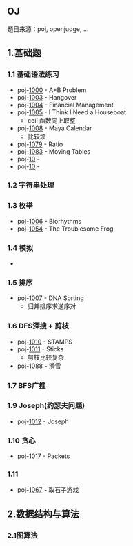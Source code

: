## OJ
题目来源：poj, openjudge, ...

## 1.基础题
### 1.1 基础语法练习
- poj-[1000](./poj/1000.cpp) - A+B Problem
- poj-[1003](./poj/1003.cpp) - Hangover
- poj-[1004](./poj/1004.cpp) - Financial Management
- poj-[1005](./poj/1005.cpp) - I Think I Need a Houseboat
  - ceil 函数向上取整 
- poj-[1008](./poj/1008.cpp) - Maya Calendar
  - 比较烦
- poj-[1079](./poj/1079.cpp) - Ratio
- poj-[1083](./poj/1083.cpp) - Moving Tables
- poj-[10](./poj/10.cpp) -
- poj-[10](./poj/10.cpp) -

### 1.2 字符串处理

### 1.3 枚举
- poj-[1006](./poj/1006.cpp) - Biorhythms
- poj-[1054](./poj/1054.cpp) - The Troublesome Frog

### 1.4 模拟
- 

### 1.5 排序
- poj-[1007](./poj/1007.cpp) - DNA Sorting
  - 归并排序求逆序对
  
### 1.6 DFS深搜 + 剪枝
- poj-[1010](./poj/1010.cpp) - STAMPS
- poj-[1011](./poj/1011.cpp) - Sticks
  - 剪枝比较复杂
- poj-[1088](./poj/1088.cpp) - 滑雪

### 1.7 BFS广搜

### 1.9 Joseph(约瑟夫问题)
- poj-[1012](./poj/1012.cpp) - Joseph

### 1.10 贪心
- poj-[1017](./poj/1017.cpp) - Packets

### 1.11 
- poj-[1067](./poj/1067.cpp) - 取石子游戏

## 2.数据结构与算法

### 2.1图算法
